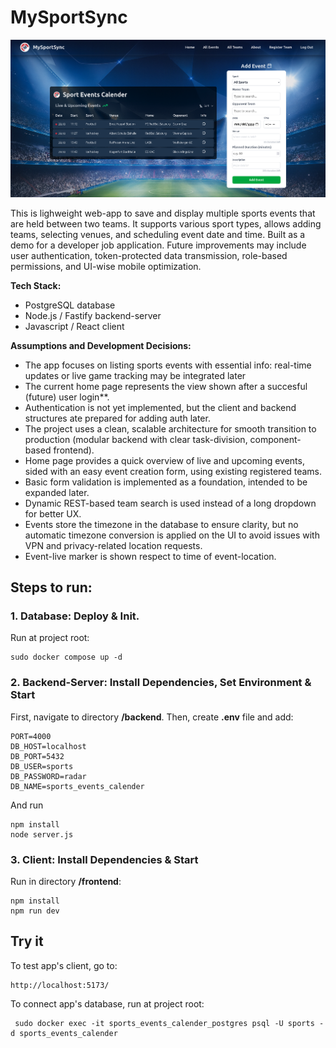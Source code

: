 # MySportSync

![Screenshot of UI](./ui.png)

This is lighweight web-app to save and display multiple sports events that are held between two teams. It supports various sport types, allows adding teams, selecting venues, and scheduling event date and time. Built as a demo for a developer job application. Future improvements may include user authentication, token-protected data transmission, role-based permissions, and UI-wise mobile optimization.

**Tech Stack:**
- PostgreSQL database
- Node.js / Fastify backend-server
- Javascript / React client 

**Assumptions and Development Decisions:**
- The app focuses on listing sports events with essential info: real-time updates or live game tracking may be integrated later
- The current home page represents the view shown after a succesful (future) user login**.
- Authentication is not yet implemented, but the client and backend structures ate prepared for adding auth later.
- The project uses a clean, scalable architecture for smooth transition to production (modular backend with clear task-division, component-based frontend).
- Home page provides a quick overview of live and upcoming events, sided with an easy event creation form, using existing registered teams.
- Basic form validation is implemented as a foundation, intended to be expanded later.
- Dynamic REST-based team search is used instead of a long dropdown for better UX.
- Events store the timezone in the database to ensure clarity, but no automatic timezone conversion is applied on the UI to avoid issues with VPN and privacy-related location requests.
- Event-live marker is shown respect to time of event-location.

## Steps to run:

### 1. Database: Deploy & Init. 
Run at project root:
```
sudo docker compose up -d
```

### 2. Backend-Server: Install Dependencies, Set Environment & Start
First, navigate to directory **/backend**.
Then, create **.env** file and add:

```env
PORT=4000
DB_HOST=localhost
DB_PORT=5432
DB_USER=sports
DB_PASSWORD=radar
DB_NAME=sports_events_calender
```

And run
```
npm install
node server.js
```

### 3. Client: Install Dependencies & Start
Run in directory **/frontend**:
```
npm install
npm run dev
```

## Try it

To test app's client, go to:
```
http://localhost:5173/
```
To connect app's database, run at project root:
```
 sudo docker exec -it sports_events_calender_postgres psql -U sports -d sports_events_calender
 ```




